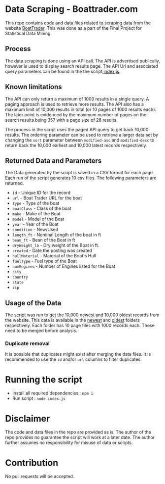# Data Scraping - Boattrader.com
This repo contains code and data files related to scraping data from the website [BoatTrader](https://www.boattrader.com/). 
This was done as a part of the Final Project for Statistical Data Mining.

## Process
The data scraping is done using an API call. The API is advertised publically, however is used to display search results page.
The API Uri and associated query parameters can be found in the the script,[index.js](./index.js).

## Known limitations
The API can only return a maximum of 1000 results in a single query. A paging approach is used to retrieve more results. The API also has a maximum limit of 10,000 results in total (or 10 pages of 1000 results each). The later point is evidenced by the maximum number of pages on the search results being 357 with a page size of 28 results.

The process in the script uses the paged API query to get back 10,000 results. The ordering parameter can be used to retrieve a larger data set by changing the `sort` parameter between `modified-asc` and `modified-desc` to return back the 10,000 earliest and 10,000 latest records respectively.

## Returned Data and Parameters
The Data generated by the script is saved in a CSV format for each page. Each run of the script generates 10 csv files. The following parameters are returned.
- `id` - Unique ID for the record
- `url` - Boat Trader URL for the boat
- `type` -  Type of the boat
- `boatClass` -  Class of the boat
- `make` - Make of the Boat
- `model` - Model of the Boat
- `year` -  Year of the Boat
- `condition` -  New/Used
- `length_ft` - Nominal Length of the boat in ft
- `beam_ft` - Bean of the Boat in ft
- `dryWeight_lb` - Dry weight of the Boat in ft.
- `created` -  Date the posting was created
- `hullMaterial` -  Material of the Boat's Hull
- `fuelType` -  Fuel type of the Boat
- `numEngines` -  Number of Engines listed for the Boat
- `city`
- `country` 
- `state` 
- `zip` 

## Usage of the Data
The script was run to get the 10,000 newest and 10,000 oldest records from the website. This data is available in the [newest](./csv/newest) and [oldest](./csv/oldest) folders respectively. Each folder has 10 page files with 1000 records each. These need to be merged before analysis. 
### Duplicate removal
It is possible that duplicates might exist after merging the data files. It is recommended to use the `id` and/or `url` columns to filter duplicates.

# Running the script

- Install all required dependencies : `npm i`
- Run script : `node index.js`


# Disclaimer
The code and data files in the repo are provided as is. The author of the repo provides no guarantee the script will work at a later date. The author further assumes no responsibility for misuse of data or scripts.

# Contribution
No pull requests will be accepted.